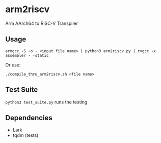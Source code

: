 # arm2riscv

Arm AArch64 to RISC-V Transpiler

## Usage

`armgcc -S -o - <input file name> | python3 arm2riscv.py | rvgcc -x assembler - -static`

Or use:

`./compile_thru_arm2riscv.sh <file name>`

## Test Suite

`python3 test_suite.py` runs the testing.

## Dependencies

- Lark
- tqdm (tests)
